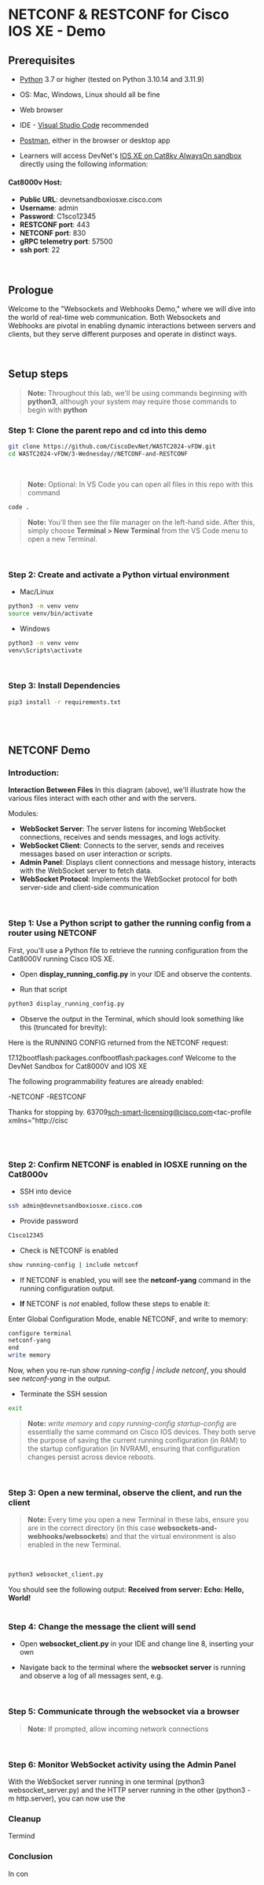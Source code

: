 # NETCONF & RESTCONF for Cisco IOS XE - Demo

## Prerequisites

- [Python](https://www.python.org/downloads/) 3.7 or higher (tested on Python 3.10.14 and 3.11.9)
- OS: Mac, Windows, Linux should all be fine
- Web browser
- IDE - [Visual Studio Code](https://code.visualstudio.com/Download) recommended
- [Postman](https://www.postman.com/), either in the browser or desktop app

- Learners will access DevNet's [IOS XE on Cat8kv AlwaysOn sandbox](https://devnetsandbox.cisco.com/DevNet/catalog/ios-xe-always-on) directly using the following information:

#### Cat8000v Host:

- **Public URL**: devnetsandboxiosxe.cisco.com
  <br>
- **Username**: admin
  <br>
- **Password**: C1sco12345
  <br>
- **RESTCONF port**: 443
  <br>
- **NETCONF port**: 830
  <br>
- **gRPC telemetry port**: 57500
  <br>
- **ssh port**: 22
  <br>


<br>


## Prologue

Welcome to the "Websockets and Webhooks Demo," where we will dive into the world of real-time web communication. Both Websockets and Webhooks are pivotal in enabling dynamic interactions between servers and clients, but they serve different purposes and operate in distinct ways.



<br>

## Setup steps

> **Note:** Throughout this lab, we'll be using commands beginning with **python3**, although your system may require those commands to begin with **python**

### **Step 1**: Clone the parent repo and cd into this demo

```bash
git clone https://github.com/CiscoDevNet/WASTC2024-vFDW.git
cd WASTC2024-vFDW/3-Wednesday//NETCONF-and-RESTCONF
```
<br>

> **Note:** Optional: In VS Code you can open all files in this repo with this command
```bash
code .
```
> **Note:** You'll then see the file manager on the left-hand side. After this, simply choose **Terminal > New Terminal** from the VS Code menu to open a new Terminal.
<br>


### **Step 2**: Create and activate a Python virtual environment

- Mac/Linux
```bash
python3 -m venv venv
source venv/bin/activate
```
- Windows
```bash
python3 -m venv venv
venv\Scripts\activate
```
<br>



### **Step 3**: Install Dependencies

```bash
pip3 install -r requirements.txt
```
<br>
<br>

## NETCONF Demo

### **Introduction**: 


**Interaction Between Files**
In this diagram (above), we'll illustrate how the various files interact with each other and with the servers.



Modules:

- **WebSocket Server**: The server listens for incoming WebSocket connections, receives and sends messages, and logs activity.
- **WebSocket Client**: Connects to the server, sends and receives messages based on user interaction or scripts.
- **Admin Panel**: Displays client connections and message history, interacts with the WebSocket server to fetch data.
- **WebSocket Protocol**: Implements the WebSocket protocol for both server-side and client-side communication

<br>


### **Step 1**: Use a Python script to gather the running config from a router using NETCONF

First, you'll use a Python file to retrieve the running configuration from the Cat8000V running Cisco IOS XE.

- Open **display_running_config.py** in your IDE and observe the contents.

- Run that script

```bash
python3 display_running_config.py
```

- Observe the output in the Terminal, which should look something like this (truncated for brevity):

Here is the RUNNING CONFIG returned from the NETCONF request:

<?xml version="1.0" encoding="UTF-8"?>
<rpc-reply xmlns="urn:ietf:params:xml:ns:netconf:base:1.0" message-id="urn:uuid:11c857d0-b9c0-4023-8a40-4a8791810b50" xmlns:nc="urn:ietf:params:xml:ns:netconf:base:1.0"><data><native xmlns="http://cisco.com/ns/yang/Cisco-IOS-XE-native"><version>17.12</version><boot-start-marker/><boot><system><bootfile><filename-list-ordered-by-user><filename>bootflash:packages.conf</filename></filename-list-ordered-by-user><filename-list><filename>bootflash:packages.conf</filename></filename-list></bootfile></system></boot><boot-end-marker/><banner><motd><banner>
Welcome to the DevNet Sandbox for Cat8000V and IOS XE

The following programmability features are already enabled:

-NETCONF
-RESTCONF

Thanks for stopping by.
</banner></motd></banner><memory><free><low-watermark><processor>63709</processor></low-watermark></free></memory><call-home><contact-email-addr xmlns="http://cisco.com/ns/yang/Cisco-IOS-XE-call-home">sch-smart-licensing@cisco.com</contact-email-addr><tac-profile xmlns="http://cisc

<br>
<br>

### **Step 2**: Confirm NETCONF is enabled in IOSXE running on the Cat8000v

- SSH into device
```bash
ssh admin@devnetsandboxiosxe.cisco.com
```

- Provide password
```bash
C1sco12345
```

- Check is NETCONF is enabled
```bash
show running-config | include netconf
```

- If NETCONF is enabled, you will see the **netconf-yang** command in the running configuration output.

- **If** NETCONF is *not* enabled, follow these steps to enable it:

Enter Global Configuration Mode, enable NETCONF, and write to memory:

```bash
configure terminal
netconf-yang
end
write memory
```

Now, when you re-run *show running-config | include netconf*, you should see *netconf-yang* in the output.

- Terminate the SSH session
```bash
exit
```

> **Note:** *write memory* and *copy running-config startup-config* are essentially the same command on Cisco IOS devices. They both serve the purpose of saving the current running configuration (in RAM) to the startup configuration (in NVRAM), ensuring that configuration changes persist across device reboots.



<br>

### **Step 3**: Open a new terminal, observe the client, and run the client

> **Note:** Every time you open a new Terminal in these labs, ensure you are in the correct directory (in this case **websockets-and-webhooks/websockets**) and that the virtual environment is also enabled in the new Terminal.
<br>


```bash
python3 websocket_client.py
```

You should see the following output: **Received from server: Echo: Hello, World!**
<br>
<br>

### **Step 4**: Change the message the client will send

- Open **websocket_client.py** in your IDE and change line 8, inserting your own 


- Navigate back to the terminal where the **websocket server** is running and observe a log of all messages sent, e.g.



  <br>

### **Step 5**: Communicate through the websocket via a browser



> **Note:** If prompted, allow incoming network connections


<br>

### **Step 6**: Monitor WebSocket activity using the Admin Panel

With the WebSocket server running in one terminal (python3 websocket_server.py) and the HTTP server running in the other (python3 -m http.server), you can now use the 

### **Cleanup**

Termind


### **Conclusion**

In con
<br>
